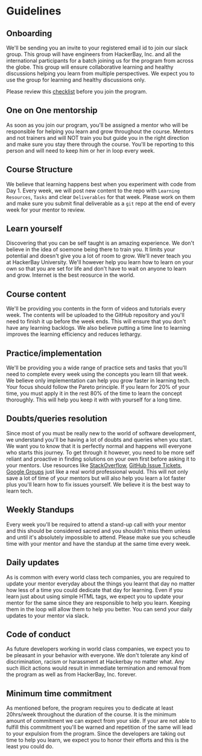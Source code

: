 # Guidelines

## Onboarding

We'll be sending you an invite to your registered email id to join our slack group. This group will have engineers from HackerBay, Inc. and all the international participants for a batch joining us for the program from across the globe. This group will ensure collaborative learning and healthy discussions helping you learn from multiple perspectives. We expect you to use the group for learning and healthy discussions only.

Please review this [checklist](/onboarding/README.md) before you join the program. 

## One on One mentorship

As soon as you join our program, you'll be assigned a mentor who will be responsible for helping you learn and grow throughout the course. Mentors and not trainers and will NOT train you but guide you in the right direction and make sure you stay there through the course. You'll be reporting to this person and will need to keep him or her in loop every week. 

## Course Structure

We believe that learning happens best when you experiment with code from Day 1. Every week, we will post new content to the repo with `Learning Resources`, `Tasks` and clear `Deliverables` for that week. Please work on them and make sure you submit final deliverable as a `git` repo at the end of every week for your mentor to review. 

## Learn yourself

Discovering that you can be self taught is an amazing experience. We don't believe in the idea of soemone being there to train you. It limits your potential and doesn't give you a lot of room to grow. We'll never teach you at HackerBay University. We'll however help you learn how to learn on your own so that you are set for life and don't have to wait on anyone to learn and grow. Internet is the best reosurce in the world.

## Course content

We'll be providing you contents in the form of videos and tutorials every week. The contents will be uploaded to the GitHub repository and you'll need to finish it up before the week ends. This will ensure that you don't have any learning backlogs. We also believe putting a time line to learning improves the learning efficiency and reduces lethargy.

## Practice/implementation

We'll be providing you a wide range of practice sets and tasks that you'll need to complete every week using the concepts you learn till that week. We believe only implementation can help you grow faster in learning tech. Your focus should follow the Pareto principle. If you learn for 20% of your time, you must apply it in the rest 80% of the time to learn the concept thoroughly. This will help you keep it with with yourself for a long time.

## Doubts/queries resolution

Since most of you must be really new to the world of software development, we understand you'll be having a lot of doubts and queries when you start. We want you to know that it is perfectly normal and happens will everyone who starts this journey. To get through it however, you need to be more self reliant and proactive in finding solutions on your own first before asking it to your mentors. Use resources like [StackOverflow](https://stackoverflow.com), [GitHub Issue Tickets](https://guides.github.com/features/issues/), [Google Groups](https://groups.google.com/) just like a real world professional would. This will not only save a lot of time of your mentors but will also help you learn a lot faster plus you'll learn how to fix issues yourself. We believe it is the best way to learn tech.

## Weekly Standups

Every week you'll be required to attend a stand-up call with your mentor and this should be considered sacred and you shouldn't miss them unless and until it's absolutely impossible to attend. Please make sue you scheudle time with your mentor and have the standup at the same time every week.

## Daily updates

As is common with every world class tech companies, you are required to update your mentor everyday about the things you learnt that day no matter how less of a time you could dedicate that day for learning. Even if you learn just about using simple HTML tags, we expect you to update your mentor for the same since they are responsible to help you learn. Keeping them in the loop will allow them to help you better. You can send your daily updates to your mentor via slack.

## Code of conduct

As future developers working in world class companies, we expect you to be pleasant in your behavior with everyone.  We don't tolerate any kind of discrimination, racism or harassment at Hackerbay no matter what. Any such illicit actions would result in immediate termination and removal from the program as well as from HackerBay, Inc. forever.

## Minimum time commitment

As mentioned before, the program requires you to dedicate at least 20hrs/week throughout the duration of the course. It is the minimum amount of commitment we can expect from your side. If your are not able to fulfill this commitment you'll be warned and repetition of the same will lead to your expulsion from the program. Since the developers are taking out time to help you learn, we expect you to honor their efforts and this is the least you could do. 





